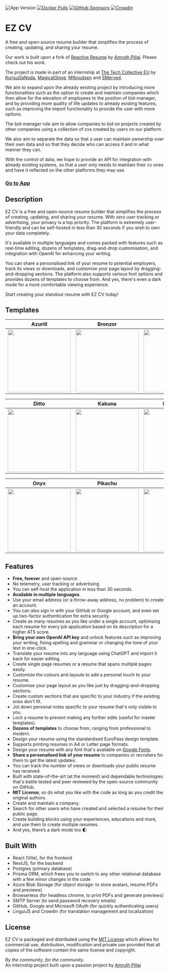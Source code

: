 
![App Version](https://img.shields.io/github/package-json/version/The-Elite-Task-Force/EZ-CV?label=version)
[![Docker Pulls](https://img.shields.io/docker/pulls/mfknudsen/ez-cv)](https://hub.docker.com/repository/docker/mfknudsen/ez-cv)
[![GitHub Sponsors](https://img.shields.io/github/sponsors/The-Elite-Task-Force)](https://github.com/sponsors/The-Elite-Task-Force)
[![Crowdin](https://badges.crowdin.net/reactive-resume/localized.svg)](https://crowdin.com/project/reactive-resume)

# EZ CV

A free and open-source resume builder that simplifies the process of creating, updating, and sharing your resume.

Our work is built upon a fork of [Reactive Resume](https://github.com/AmruthPillai/Reactive-Resume) by [Amruth Pillai](https://www.amruthpillai.com/). Please check out his work.

The project is made in part of an internship at [The Tech Collective EU](https://github.com/thetechcollective) by 
[KurisuDaNoda](https://github.com/KurisuDaNoda), 
[MagicalGlove](https://github.com/MagicalGlove), 
[Mfknudsen](https://github.com/Mfknudsen) and
[SMerved](https://github.com/SMerved).

We aim to expand upon the already existing project by introducing more functionalities such as the option to create and maintain companies which then allow for the elevation of employees to the position of bid-manager, 
and by providing more quality of life updates to already existing features, such as improving the import functionality to provide the user with more options.

The bid-manager role aim to allow companies to bid on projects created by other companies using a collection of cvs created by users on our platform.

We also aim to separate the data so that a user can maintain ownership over their own data and so that they decide who can access it and in what manner they can.

With the control of data, we hope to provide an API for integration with already existing systems, so that a user only needs to maintain their cv ones and have it reflected on the other platforms they may use.

### [Go to App](https://dev.ezcv.thetechcollective.dev/)

## Description

EZ CV is a free and open-source resume builder that simplifies the process of creating, updating, and sharing your resume. With zero user tracking or advertising, your privacy is a top priority. The platform is extremely user-friendly and can be self-hosted in less than 30 seconds if you wish to own your data completely.

It's available in multiple languages and comes packed with features such as real-time editing, dozens of templates, drag-and-drop customisation, and integration with OpenAI for enhancing your writing.

You can share a personalised link of your resume to potential employers, track its views or downloads, and customise your page layout by dragging-and-dropping sections. The platform also supports various font options and provides dozens of templates to choose from. And yes, there's even a dark mode for a more comfortable viewing experience.

Start creating your standout resume with EZ CV today!

## Templates

| Azurill                                                      | Bronzor                                                     | Chikorita                                                   |
| ------------------------------------------------------------ | ----------------------------------------------------------- | ----------------------------------------------------------- |
| <img src="https://i.imgur.com/jKgo04C.jpeg" width="200px" /> | <img src="https://i.imgur.com/DFNQZP2.jpg" width="200px" /> | <img src="https://i.imgur.com/Dwv8Y7f.jpg" width="200px" /> |

| Ditto                                                       | Kakuna                                                      | Nosepass                                                    |
| ----------------------------------------------------------- | ----------------------------------------------------------- | ----------------------------------------------------------- |
| <img src="https://i.imgur.com/6c5lASL.jpg" width="200px" /> | <img src="https://i.imgur.com/268ML3t.jpg" width="200px" /> | <img src="https://i.imgur.com/npRLsPS.jpg" width="200px" /> |

| Onyx                                                        | Pikachu                                                     | Rhyhorn                                                     |
| ----------------------------------------------------------- | ----------------------------------------------------------- | ----------------------------------------------------------- |
| <img src="https://i.imgur.com/cxplXOW.jpg" width="200px" /> | <img src="https://i.imgur.com/Y9f7qsh.jpg" width="200px" /> | <img src="https://i.imgur.com/h4kQxy2.jpg" width="200px" /> |

## Features

- **Free, forever** and open-source.
- No telemetry, user tracking or advertising.
- You can self-host the application in less than 30 seconds.
- **Available in multiple languages**.
- Use your email address (or a throw-away address, no problem) to create an account.
- You can also sign in with your GitHub or Google account, and even set up two-factor authentication for extra security.
- Create as many resumes as you like under a single account, optimising each resume for every job application based on its description for a higher ATS score.
- **Bring your own OpenAI API key** and unlock features such as improving your writing, fixing spelling and grammar or changing the tone of your text in one-click.
- Translate your resume into any language using ChatGPT and import it back for easier editing.
- Create single page resumes or a resume that spans multiple pages easily.
- Customize the colours and layouts to add a personal touch to your resume.
- Customise your page layout as you like just by dragging-and-dropping sections.
- Create custom sections that are specific to your industry if the existing ones don't fit.
- Jot down personal notes specific to your resume that's only visible to you.
- Lock a resume to prevent making any further edits (useful for master templates).
- **Dozens of templates** to choose from, ranging from professional to modern.
- Design your resume using the standardised EuroPass design template.
- Supports printing resumes in A4 or Letter page formats.
- Design your resume with any font that's available on [Google Fonts](https://fonts.google.com/).
- **Share a personalised link of your resume** to companies or recruiters for them to get the latest updates.
- You can track the number of views or downloads your public resume has received.
- Built with state-of-the-art (at the moment) and dependable technologies that's battle tested and peer reviewed by the open-source community on GitHub.
- **MIT License**, so do what you like with the code as long as you credit the original authors.
- Create and maintain a company.
- Search for other users who have created and selected a resume for their public page.
- Create building blocks using your experiences, educations and more, and use them to create multiple resumes.
- And yes, there’s a dark mode too 🌓

## Built With

- React (Vite), for the frontend
- NestJS, for the backend
- Postgres (primary database)
- Prisma ORM, which frees you to switch to any other relational database with a few minor changes in the code
- Azure Blob Storage (for object storage: to store avatars, resume PDFs and previews)
- Browserless (for headless chrome, to print PDFs and generate previews)
- SMTP Server (to send password recovery emails)
- GitHub, Google and Microsoft OAuth (for quickly authenticating users)
- LinguiJS and Crowdin (for translation management and localization)

## License

EZ CV is packaged and distributed using the [MIT License](/LICENSE.md) which allows for commercial use, distribution, modification and private use provided that all copies of the software contain the same license and copyright.

_By the community, for the community._  
An internship project built upon a passion project by [Amruth Pillai](https://www.amruthpillai.com/)
